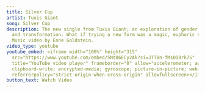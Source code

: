 ```yaml
---
title: Silver Cup
artist: Tuxis Giant
song: Silver Cup
description: The new single from Tuxis Giant; an exploration of gender dysphoria
  and transformation. What if trying a new form was a magic, euphoric spell?
  Music video by Enne Goldstein.
video_type: youtube
youtube_embed: <iframe width="100%" height="315"
  src="https://www.youtube.com/embed/5NtB6ECy2Ak?si=JTTBn-fMsDDBrk7S"
  title="YouTube video player" frameborder="0" allow="accelerometer; autoplay;
  clipboard-write; encrypted-media; gyroscope; picture-in-picture; web-share"
  referrerpolicy="strict-origin-when-cross-origin" allowfullscreen></iframe>
button_text: Watch Video
---
```

